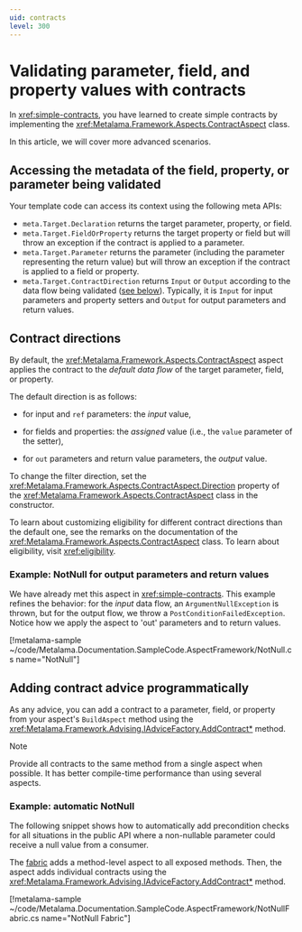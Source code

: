 ```yaml
---
uid: contracts
level: 300
---
```


# Validating parameter, field, and property values with contracts

In <xref:simple-contracts>, you have learned to create simple contracts by implementing the  <xref:Metalama.Framework.Aspects.ContractAspect> class.

In this article, we will cover more advanced scenarios.

## Accessing the metadata of the field, property, or parameter being validated

Your template code can access its context using the following meta APIs:

- `meta.Target.Declaration` returns the target parameter, property, or field.
- `meta.Target.FieldOrProperty` returns the target property or field but will throw an exception if the contract is applied to a parameter.
- `meta.Target.Parameter` returns the parameter (including the parameter representing the return value) but will throw an exception if the contract is applied to a field or property.
- `meta.Target.ContractDirection` returns `Input` or `Output` according to the data flow being validated ([see below](#contract-directions)). Typically, it is `Input` for input parameters and property setters and `Output` for output parameters and return values.

## Contract directions

By default, the <xref:Metalama.Framework.Aspects.ContractAspect> aspect applies the contract to the _default data flow_ of the target parameter, field, or property.

The default direction is as follows:

- for input and `ref` parameters: the _input_ value,

- for fields and properties: the _assigned_ value (i.e., the `value` parameter of the setter),

- for `out` parameters and return value parameters, the _output_ value.

To change the filter direction, set the <xref:Metalama.Framework.Aspects.ContractAspect.Direction> property of the <xref:Metalama.Framework.Aspects.ContractAspect> class in the constructor.

To learn about customizing eligibility for different contract directions than the default one, see the remarks on the documentation of the <xref:Metalama.Framework.Aspects.ContractAspect> class. To learn about eligibility, visit <xref:eligibility>.

### Example: NotNull for output parameters and return values

We have already met this aspect in <xref:simple-contracts>. This example refines the behavior: for the _input_ data flow, an `ArgumentNullException` is thrown, but for the output flow, we throw a `PostConditionFailedException`. Notice how we apply the aspect to 'out' parameters and to return values.

[!metalama-sample  ~/code/Metalama.Documentation.SampleCode.AspectFramework/NotNull.cs name="NotNull"]

## Adding contract advice programmatically

As any advice, you can add a contract to a parameter, field, or property from your aspect's `BuildAspect` method using the <xref:Metalama.Framework.Advising.IAdviceFactory.AddContract*> method.

> [!NOTE]
> Provide all contracts to the same method from a single aspect when possible. It has better compile-time performance than using several aspects.

### Example: automatic NotNull

The following snippet shows how to automatically add precondition checks for all situations in the public API where a non-nullable parameter could receive a null value from a consumer.

The [fabric](xref:using-fabrics) adds a method-level aspect to all exposed methods. Then, the aspect adds individual contracts using the <xref:Metalama.Framework.Advising.IAdviceFactory.AddContract*> method.

[!metalama-sample ~/code/Metalama.Documentation.SampleCode.AspectFramework/NotNullFabric.cs name="NotNull Fabric"]
